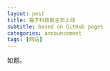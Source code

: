 ```yaml
---
layout: post
title: 猫子科技新主页上线
subtitle: based on GitHub pages
categories: announcement
tags: [网站]
---
```


如题。